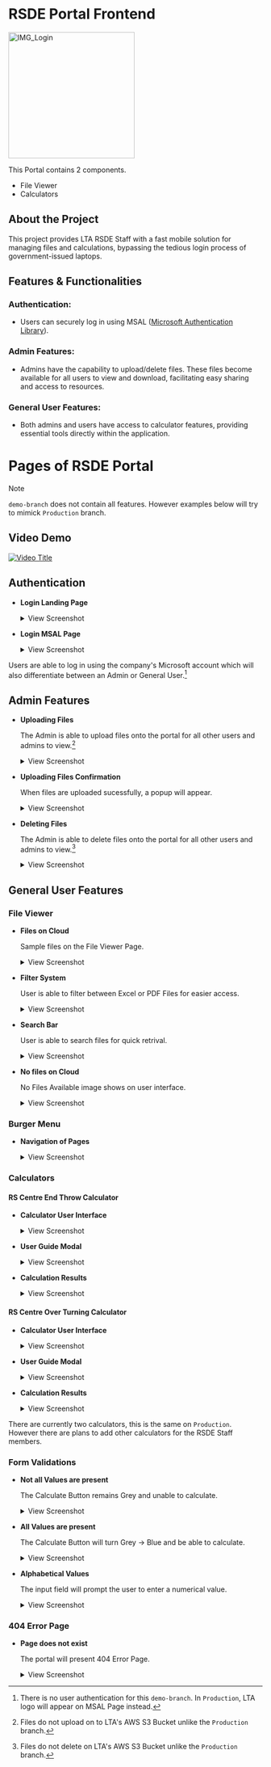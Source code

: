 # RSDE Portal Frontend

<img src="https://github.com/caizhitan/RSDE_Demo_FE/assets/150103035/3c1027f0-b491-4c83-89fc-ddb489be1b48" width="250" alt="IMG_Login">

This Portal contains 2 components.

- File Viewer
- Calculators

## About the Project

This project provides LTA RSDE Staff with a fast mobile solution for managing files and calculations, bypassing the tedious login process of government-issued laptops.

## Features & Functionalities

### Authentication:
- Users can securely log in using MSAL ([Microsoft Authentication Library](https://learn.microsoft.com/en-us/entra/identity-platform/msal-overview)).
  
### Admin Features:
- Admins have the capability to upload/delete files. These files become available for all users to view and download, facilitating easy sharing and access to resources.

### General User Features:
- Both admins and users have access to calculator features, providing essential tools directly within the application.


# Pages of RSDE Portal
> [!NOTE]
> `demo-branch` does not contain all features. However examples below will try to mimick `Production` branch.

## Video Demo
[![Video Title](https://github.com/caizhitan/RSDE_Demo_FE/assets/150103035/fa3ef514-f92d-4cc5-b1e4-2d87fcc305c7)](https://youtu.be/SdtT3c2xZfw)


## Authentication

- **Login Landing Page**

  <details>
  <summary>View Screenshot</summary>
  <br>
  <img src="https://github.com/caizhitan/RSDE_Demo_FE/assets/150103035/3c1027f0-b491-4c83-89fc-ddb489be1b48" width="250" alt="IMG_Login">
  </details>

- **Login MSAL Page**

  <details>
  <summary>View Screenshot</summary>
  <br>
  <img src="https://github.com/caizhitan/RSDE_Demo_FE/assets/150103035/b802c248-b9b0-4f1a-bdb3-0ed270a9a5c0" width="250" alt="IMG_MSAL">
  </details>

Users are able to log in using the company's Microsoft account which will also differentiate between an Admin or General User.[^1]

## Admin Features

- **Uploading Files**
  
  The Admin is able to upload files onto the portal for all other users and admins to view.[^2]

  <details>
  <summary>View Screenshot</summary>
  <br>
  <img src="https://github.com/caizhitan/RSDE_Demo_FE/assets/150103035/ed153270-f024-41ac-a255-61dda436e088" width="250" alt="IMG_2444">
  </details>
  
- **Uploading Files Confirmation**

  When files are uploaded sucessfully, a popup will appear.

  <details>
  <summary>View Screenshot</summary>
  <br>
  <img src="https://github.com/caizhitan/RSDE_Demo_FE/assets/150103035/0742d54b-021f-4d0d-9dd0-880dd9e2192d" width="250" alt="IMG_2445">
  </details>
  
- **Deleting Files**
  
  The Admin is able to delete files onto the portal for all other users and admins to view.[^3]

  <details>
  <summary>View Screenshot</summary>
  <br>
  <img src="https://github.com/caizhitan/RSDE_Demo_FE/assets/150103035/28e79b22-e181-4f84-9153-276486cd4071" width="250" alt="IMG_2446">
  </details>

## General User Features

### File Viewer

- **Files on Cloud**

  Sample files on the File Viewer Page.
  
  <details>
  <summary>View Screenshot</summary>
  <br>
  <img src="https://github.com/caizhitan/RSDE_Demo_FE/assets/150103035/b19a5f95-93cc-4210-a16b-2bf2db3816a6" width="250" alt="IMG_2460">
  </details>
  
- **Filter System**

  User is able to filter between Excel or PDF Files for easier access.
  
  <details>
  <summary>View Screenshot</summary>
  <br>
  <img src="https://github.com/caizhitan/RSDE_Demo_FE/assets/150103035/dc671f4b-b0cf-4577-b117-68c522747bf5" width="250" alt="IMG_2461">
  </details>

- **Search Bar**

  User is able to search files for quick retrival.
  
  <details>
  <summary>View Screenshot</summary>
  <br>
  <img src="https://github.com/caizhitan/RSDE_Demo_FE/assets/150103035/b1b695bb-4c21-4ca3-8905-5a3deecd1c8e" width="250" alt="IMG_2462">
  </details>

- **No files on Cloud**
  
  No Files Available image shows on user interface.
  
  <details>
  <summary>View Screenshot</summary>
  <br>
  <img src="https://github.com/caizhitan/RSDE_Demo_FE/assets/150103035/041d8f40-f385-4253-a691-58dd89cbcbb8" width="250" alt="IMG_2443">
  </details>


### Burger Menu

- **Navigation of Pages**
  
  <details>
  <summary>View Screenshot</summary>
  <br>
  <img src="https://github.com/caizhitan/RSDE_Demo_FE/assets/150103035/2b80f41d-2de0-4850-9a91-f136f869ae92" width="250" alt="IMG_2447">
  </details>


### Calculators

#### RS Centre End Throw Calculator

- **Calculator User Interface**
  <details>
  <summary>View Screenshot</summary>
  <br>
  <img src="https://github.com/caizhitan/RSDE_Demo_FE/assets/150103035/1332d1b7-6f1e-446c-b0d3-50176d422da7" width="250" alt="IMG_2441">
  </details>

- **User Guide Modal**

  <details>
  <summary>View Screenshot</summary>
  <br>
  <img src="https://github.com/caizhitan/RSDE_Demo_FE/assets/150103035/947f837a-0be5-4fe8-865f-52838101eefb" width="250" alt="IMG_2448">
  </details>

- **Calculation Results**

  <details>
  <summary>View Screenshot</summary>
  <br>
  <img src="https://github.com/caizhitan/RSDE_Demo_FE/assets/150103035/5a1a6e61-d106-47bf-ad65-f5fbc3c44298" width="250" alt="IMG_2459">
  </details>

#### RS Centre Over Turning Calculator

- **Calculator User Interface**
  <details>
  <summary>View Screenshot</summary>
  <br>
  <img src="https://github.com/caizhitan/RSDE_Demo_FE/assets/150103035/95953bb4-a3c7-4d37-840c-286c5a264a41" width="250" alt="IMG_2442">
  </details>

- **User Guide Modal**

  <details>
  <summary>View Screenshot</summary>
  <br>
  <img src="https://github.com/caizhitan/RSDE_Demo_FE/assets/150103035/f4c87452-80ef-4c51-bd2c-59a159750b5f" width="250" alt="IMG_2449">
  </details>

- **Calculation Results**

  <details>
  <summary>View Screenshot</summary>
  <br>
  <img src="https://github.com/caizhitan/RSDE_Demo_FE/assets/150103035/f613bcff-0082-4209-bfe7-cc3973454a06" width="250" alt="IMG_2458">
  </details>

  
There are currently two calculators, this is the same on `Production`. However there are plans to add other calculators for the RSDE Staff members.

### Form Validations

- **Not all Values are present**

  The Calculate Button remains Grey and unable to calculate.

  <details>
  <summary>View Screenshot</summary>
  <br>
  <img src="https://github.com/caizhitan/RSDE_FE_Demo/assets/150103035/dcfd3f03-2bd4-4a2c-b9bf-21ad9f1c1f05" width="250" alt="IMG_2428">
  </details>

- **All Values are present**

  The Calculate Button will turn Grey -> Blue and be able to calculate.

  <details>
  <summary>View Screenshot</summary>
  <br>
  <img src="https://github.com/caizhitan/RSDE_FE_Demo/assets/150103035/ba7b538b-478c-4f08-b58d-6c934afb8cf3" width="250" alt="IMG_2426">
  </details>

- **Alphabetical Values**

  The input field will prompt the user to enter a numerical value.

  <details>
  <summary>View Screenshot</summary>
  <br>
  <img src="https://github.com/caizhitan/RSDE_FE_Demo/assets/150103035/996c7642-e916-4091-9fde-2839fc001d6c" width="250" alt="IMG_2427">
  </details>

### 404 Error Page

- **Page does not exist**

  The portal will present 404 Error Page.

  
  <details>
  <summary>View Screenshot</summary>
  <br>
  <img src="https://github.com/caizhitan/RSDE_Demo_FE/assets/150103035/9bcd33c4-cafa-496c-acab-c3153bacc958" width="250" alt="IMG_2500">
  </details>






[^1]: There is no user authentication for this `demo-branch`. In `Production`, LTA logo will appear on MSAL Page instead.
[^2]: Files do not upload on to LTA's AWS S3 Bucket unlike the `Production` branch.
[^3]: Files do not delete on LTA's AWS S3 Bucket unlike the `Production` branch.
